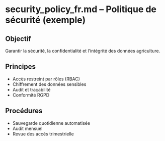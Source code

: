 # security_policy_fr.md – Politique de sécurité (exemple)

## Objectif
Garantir la sécurité, la confidentialité et l’intégrité des données agriculture.

## Principes
- Accès restreint par rôles (RBAC)
- Chiffrement des données sensibles
- Audit et traçabilité
- Conformité RGPD

## Procédures
- Sauvegarde quotidienne automatisée
- Audit mensuel
- Revue des accès trimestrielle

